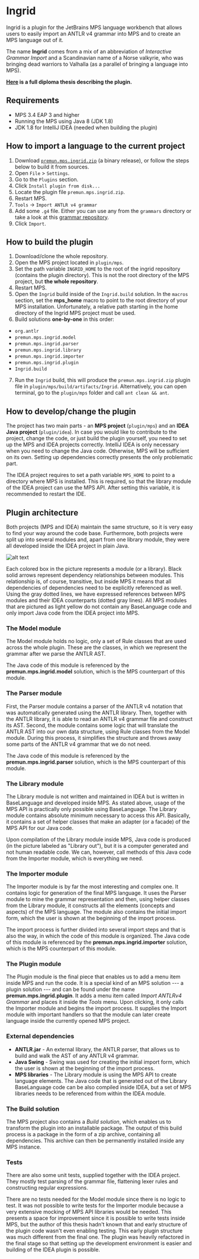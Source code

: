 # Ingrid
Ingrid is a plugin for the JetBrains MPS language workbench that allows users to easily import an ANTLR v4 grammar into MPS and to create an MPS language out of it.

The name **Ingrid** comes from a mix of an abbreviation of *Interactive Grammar Import* and a Scandinavian name of a Norse valkyrie, who was bringing dead warriors to Valhalla (as a parallel of bringing a language into MPS).

**[Here](https://github.com/premun/diploma-thesis/blob/master/Grammar%20to%20JetBrains%20MPS%20Convertor.pdf) is a full diploma thesis describing the plugin.**

## Requirements
- MPS 3.4 EAP 3 and higher
- Running the MPS using Java 8 (JDK 1.8)
- JDK 1.8 for IntelliJ IDEA (needed when building the plugin)

## How to import a language to the current project

1. Download [`premun.mps.ingrid.zip`](https://raw.githubusercontent.com/premun/ingrid/master/out/premun.mps.ingrid.zip) (a binary release), or follow the steps below to build it from sources.
2. Open `File` > `Settings`.
3. Go to the `Plugins` section.
4. Click `Install plugin from disk...`
5. Locate the plugin file `premun.mps.ingrid.zip`.
6. Restart MPS.
7. `Tools` -> `Import ANTLR v4 grammar`
8. Add some `.g4` file. Either you can use any from the `grammars` directory or take a look at this [grammar repository](https://github.com/antlr/grammars-v4).
9. Click `Import`.

## How to build the plugin

1. Download/clone the whole repository.
2. Open the MPS project located in `plugin/mps`.
3. Set the path variable `INGRID_HOME` to the root of the ingrid repository (contains the plugin directory). This is not the root directory of the MPS project, but **the whole repository**.
4. Restart MPS.
5. Open the `Ingrid` build inside of the `Ingrid.build` solution. In the `macros` section, set the **mps_home** macro to point to the root directory of your MPS installation. Unfortunately, a relative path starting in the home directory of the Ingrid MPS project must be used.
6. Build solutions **one-by-one** in this order:
  - `org.antlr`
  - `premun.mps.ingrid.model`
  - `premun.mps.ingrid.parser`
  - `premun.mps.ingrid.library`
  - `premun.mps.ingrid.importer`
  - `premun.mps.ingrid.plugin`
  - `Ingrid.build`
7. Run the `Ingrid` build, this will produce the `premun.mps.ingrid.zip` plugin file in `plugin/mps/build/artifacts/Ingrid`. Alternatively, you can open terminal, go to the `plugin/mps` folder and call `ant clean && ant`.

## How to develop/change the plugin

The project has two main parts - an **MPS project** (`plugin/mps`) and an **IDEA Java project** (`plugin/idea`).
In case you would like to contribute to the project, change the code, or just build the plugin yourself, you need to set up the MPS and IDEA projects correctly.
IntelliJ IDEA is only necessary when you need to change the Java code.
Otherwise, MPS will be sufficient on its own.
Setting up dependencies correctly presents the only problematic part.

The IDEA project requires to set a path variable `MPS_HOME` to point to a directory where MPS is installed.
This is required, so that the library module of the IDEA project can use the MPS API.
After setting this variable, it is recommended to restart the IDE.

## Plugin architecture

Both projects (MPS and IDEA) maintain the same structure, so it is very easy to find your way around the code base.
Furthermore, both projects were split up into several modules and, apart from one library module, they were all developed inside the IDEA project in plain Java.

![alt text](https://raw.githubusercontent.com/premun/ingrid/master/doc/plugin_architecture.png "Plugin architecture")

Each colored box in the picture represents a module (or a library).
Black solid arrows represent dependency relationships between modules.
This relationship is, of course, transitive, but inside MPS it means that all dependencies of dependencies need to be explicitly referenced as well.
Using the gray dotted lines, we have expressed references between MPS modules and their IDEA counterparts (dotted gray lines).
All MPS modules that are pictured as light yellow do not contain any BaseLanguage code and only import Java code from the IDEA project into MPS.

### The Model module

The Model module holds no logic, only a set of Rule classes that are used across the whole plugin.
These are the classes, in which we represent the grammar after we parse the ANTLR AST.

The Java code of this module is referenced by the **premun.mps.ingrid.model** solution, which is the MPS counterpart of this module.

### The Parser module

First, the Parser module contains a parser of the ANTLR v4 notation that was automatically generated using the ANTLR library.
Then, together with the ANTLR library, it is able to read an ANTLR v4 grammar file and construct its AST.
Second, the module contains some logic that will translate the ANTLR AST into our own data structure, using Rule classes from the Model module.
During this process, it simplifies the structure and throws away some parts of the ANTLR v4 grammar that we do not need.

The Java code of this module is referenced by the **premun.mps.ingrid.parser** solution, which is the MPS counterpart of this module.

### The Library module

The Library module is not written and maintained in IDEA but is written in BaseLanguage and developed inside MPS.
As stated above, usage of the MPS API is practically only possible using BaseLanguage.
The Library module contains absolute minimum necessary to access this API.
Basically, it contains a set of helper classes that make an adapter (or a facade) of the MPS API for our Java code.

Upon compilation of the Library module inside MPS, Java code is produced (in the picture labeled as "Library out"), but it is a computer generated and not human readable code.
We can, however, call methods of this Java code from the Importer module, which is everything we need.

### The Importer module

The Importer module is by far the most interesting and complex one.
It contains logic for generation of the final MPS language.
It uses the Parser module to mine the grammar representation and then, using helper classes from the Library module, it constructs all the elements (concepts and aspects) of the MPS language.
The module also contains the initial import form, which the user is shown at the beginning of the import process.

The import process is further divided into several import steps and that is also the way, in which the code of this module is organized.
The Java code of this module is referenced by the **premun.mps.ingrid.importer** solution, which is the MPS counterpart of this module.

### The Plugin module

The Plugin module is the final piece that enables us to add a menu item inside MPS and run the code.
It is a special kind of an MPS solution --- a plugin solution --- and can be found under the name **premun.mps.ingrid.plugin**.
It adds a menu item called *Import ANTLRv4 Grammar* and places it inside the *Tools* menu.
Upon clicking, it only calls the Importer module and begins the import process.
It supplies the Import module with important handlers so that the module can later create language inside the currently opened MPS project.

### External dependencies

- **ANTLR.jar** - An external library, the ANTLR parser, that allows us to build and walk the AST of any ANTLR v4 grammar.
- **Java Swing** - Swing was used for creating the initial import form, which the user is shown at the beginning of the import process.
- **MPS libraries** - The Library module is using the MPS API to create language elements. The Java code that is generated out of the Library BaseLanguage code can be also compiled inside IDEA, but a set of MPS libraries needs to be referenced from within the IDEA module.

### The Build solution

The MPS project also contains a *Build solution*, which enables us to transform the plugin into an installable package.
The output of this build process is a package in the form of a zip archive, containing all dependencies.
This archive can then be permanently installed inside any MPS instance.

### Tests

There are also some unit tests, supplied together with the IDEA project.
They mostly test parsing of the grammar file, flattening lexer rules and constructing regular expressions.

There are no tests needed for the Model module since there is no logic to test.
It was not possible to write tests for the Importer module because a very extensive mocking of MPS API libraries would be needed.
This presents a space for improvement since it is possible to write tests inside MPS, but the author of this thesis hadn't known that and early structure of the plugin code wasn't even enabling testing.
This early plugin structure was much different from the final one.
The plugin was heavily refactored in the final stage so that setting up the development environment is easier and building of the IDEA plugin is possible.
